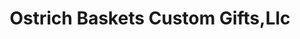 ---
title: "Ostrich Baskets Custom Gifts,Llc"
url: /centennial/ostrich-baskets-custom-gifts-llc/
shop: gift
---